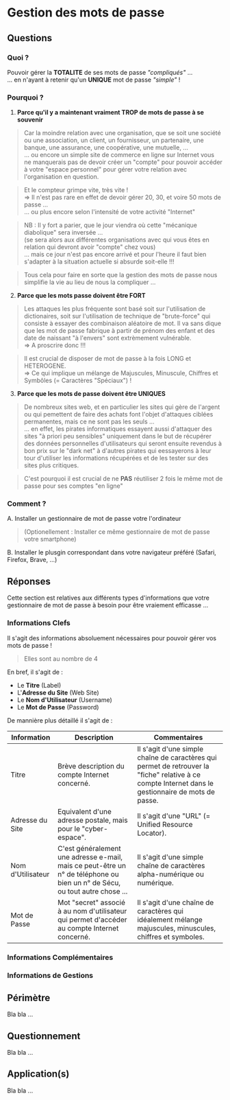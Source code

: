 # Gestion des mots de passe

## Questions

### Quoi ?
Pouvoir gérer la __TOTALITE__ de ses mots de passe _"compliqués"_ ...   
... en n'ayant à retenir qu'un __UNIQUE__ mot de passe _"simple"_ !

### Pourquoi ?
1. __Parce qu'il y a maintenant vraiment TROP de mots de passe à se souvenir__
> Car la moindre relation avec une organisation, que se soit une société ou une association, 
un client, un fournisseur, un partenaire, une banque, une assurance, une coopérative, une mutuelle, ...   
... ou encore un simple site de commerce en ligne sur Internet vous ne manquerais pas de devoir 
créer un "compte" pour pouvoir accéder à votre "espace personnel" pour gérer votre relation
avec l'organisation en question.

> Et le compteur grimpe vite, très vite !   
=> Il n'est pas rare en effet de devoir gérer 20, 30, et voire 50 mots de passe ...   
... ou plus encore selon l'intensité de votre activité "Internet"

> NB : Il y fort a parier, que le jour viendra où cette "mécanique diabolique" sera inversée ...   
(se sera alors aux différentes organisations avec qui vous êtes en relation qui devront avoir "compte" chez vous)   
... mais ce jour n'est pas encore arrivé et pour l'heure il faut bien s'adapter à la situation actuelle si absurde soit-elle !!!

> Tous cela pour faire en sorte que la gestion des mots de passe nous simplifie la vie au lieu de nous la compliquer ...

2. __Parce que les mots passe doivent être FORT__
> Les attaques les plus fréquente sont basé soit sur l'utilisation de dictionaires, soit sur l'utilisation de technique de "brute-force" qui consiste à essayer des combinaison aléatoire de mot. Il va sans dique que les mot de passe fabrique à partir de prénom des enfant et des date de naissant "à l'envers" sont extrèmement vulnérable.   
 => A proscrire donc !!!  

 > Il est crucial de disposer de mot de passe à la fois LONG et HETEROGENE.  
 => Ce qui implique un mélange de Majuscules, Minuscule, Chiffres et Symbôles (= Caractères "Spéciaux") !

3. __Parce que les mots de passe doivent être UNIQUES__
> De nombreux sites web, et en particulier les sites qui gère de l'argent ou qui pemettent de faire des achats font l'objet d'attaques ciblées permanentes, mais ce ne sont pas les seuls ...    
... en effet, les pirates informatiques essayent aussi d'attaquer des sites "à priori peu sensibles" uniquement dans le but de récupérer des données personnelles d'utilisateurs qui seront ensuite revendus à bon prix sur le "dark net" à d'autres pirates qui eessayerons à leur tour d'utiliser les informations récupérées et de les tester sur des sites plus critiques.   

> C'est pourquoi il est crucial de ne __PAS__ réutiliser 2 fois le même mot de passe pour ses comptes "en ligne"


### Comment ?
A. Installer un gestionnaire de mot de passe votre l'ordinateur   
> (Optionellement : Installer ce même gestionnaire de mot de passe votre smartphone)  

B. Installer le plusgin correspondant dans votre navigateur préféré (Safari, Firefox, Brave, ...)  

## Réponses
Cette section est relatives aux différents types d'informations que votre gestionnaire de mot de passe à besoin pour être vraiement efficasse ...

### Informations Clefs
Il s'agit des informations absoluement nécessaires pour pouvoir gérer vos mots de passe !   
> Elles sont au nombre de 4

En bref, il s'agit de :
- Le __Titre__ (Label) 
- L'__Adresse du Site__ (Web Site) 
- Le __Nom d'Utilisateur__ (Username)
- Le __Mot de Passe__ (Password)

De mannière plus détaillé il s'agit de :

<table>
    <thead>
        <tr>
            <th>Information</th>
            <th>Description</th>
            <th>Commentaires</th>
        </tr>
    </thead>
    <tbody>
        <tr>
            <td>Titre</td>
            <td>Brève description du compte Internet concerné.</td>
            <td>Il s'agit d'une simple chaîne de caractères qui permet de retrouver la "fiche" relative à ce compte Internet dans le gestionnaire de mots de passe.</td>
        </tr>
        <tr>
            <td>Adresse du Site</td>
            <td>Equivalent d'une adresse postale, mais pour le "cyber-espace".</td>
            <td>Il s'agit d'une "URL" (= Unified Resource Locator).</td>
        </tr>
        <tr>
            <td>Nom d'Utilisateur</td>
            <td>C'est généralement une adresse e-mail, mais ce peut-être un n° de téléphone ou bien un n° de Sécu, ou tout autre chose ...</td>
            <td>Il s'agit d'une simple chaîne de caractères alpha-numérique ou numérique.</td>
        </tr>
        <tr>
            <td>Mot de Passe</td>
            <td>Mot "secret" associé à au nom d'utilisateur qui permet d'accéder au compte Internet concerné.</td>
            <td>Il s'agit d'une chaîne de caractères qui idéalement mélange majuscules, minuscules, chiffres et symboles.</td>
        </tr>
    </tbody>
</table>

### Informations Complémentaires


### Informations de Gestions

## Périmètre
Bla bla ...

## Questionnement
Bla bla ...

## Application(s)
Bla bla ...
